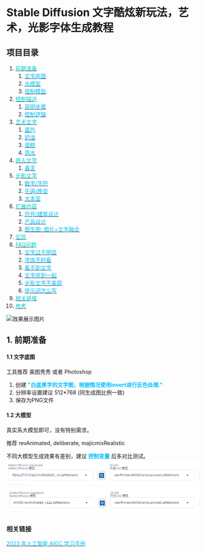 # Stable Diffusion 文字酷炫新玩法，艺术，光影字体生成教程

## 项目目录

1. [<font color="DarkTurquoise">前期准备</font>](#ready_start)
	1. [<font color="DeepSkyBlue">文字底图</font>](#ready_font)
	2. [<font color="DeepSkyBlue">大模型</font>]()
	3. [<font color="DeepSkyBlue">控制模型</font>]()
2. [<font color="DarkTurquoise">控制描述</font>]()
	1. [<font color="DeepSkyBlue">简明步骤</font>]()
    2. [<font color="DeepSkyBlue">控制逻辑</font>]()
3. [<font color="DarkTurquoise">艺术文字</font>]()
    1. [<font color="DeepSkyBlue">面包</font>]()
    2. [<font color="DeepSkyBlue">奶油</font>]()
    3. [<font color="DeepSkyBlue">蛋糕</font>]()
    4. [<font color="DeepSkyBlue">雨水</font>]()
4. [<font color="DarkTurquoise">嵌入文字</font>]()
    1. [<font color="DeepSkyBlue">春天</font>]()
5. [<font color="DarkTurquoise">光影文字</font>]()
    1. [<font color="DeepSkyBlue">数字/字符</font>]()
    2. [<font color="DeepSkyBlue">牛逼/晚安</font>]()
    3. [<font color="DeepSkyBlue">大本营</font>]()
6. [<font color="DarkTurquoise">扩展内容</font>]()
    1. [<font color="DeepSkyBlue">符号/建筑设计</font>]()
    2. [<font color="DeepSkyBlue">产品设计</font>]()
    3. [<font color="DeepSkyBlue">图生图: 图片+文字融合</font>]()
7. [<font color="DarkTurquoise">实现</font>]()
8. [<font color="DarkTurquoise">FAQ问题</font>]()
    1. [<font color="DeepSkyBlue">文字过于明显</font>]()
    2. [<font color="DeepSkyBlue">字体不好看</font>]()
    3. [<font color="DeepSkyBlue">看不到文字</font>]()
    4. [<font color="DeepSkyBlue">文字挤到一起</font>]()
    5. [<font color="DeepSkyBlue">光影文字不美观</font>]()
    6. [<font color="DeepSkyBlue">提示词怎么写</font>]()
9. [<font color="DarkTurquoise">相关链接</font>](#about_links)
10. [<font color="DarkTurquoise">参考</font>]()

![效果展示图片](files/output.png)

## <span id="ready_start">1. 前期准备</span>


#### <span id="ready_font">1.1 文字底图</span>

工具推荐 美图秀秀 或者 Photoshop

1. 创建 **<font color="DeepSkyBlue">"白底黑字的文字图，根据情况使用invert进行反色处理."</font>**
2. 分辨率设置建议 512*768 (同生成图比例一致)
3. 保存为PNG文件

#### <span id="ready_model">1.2 大模型</span>

真实系大模型即可，没有特别需求。

推荐 revAnimated, deliberate, majicmixRealistic

不同大模型生成效果有差别，建议 **<font color="DeepSkyBlue">控制变量</font>** 后多对比测试。
![大模型展示图片](files/modal01.png)
![大模型展示图片](files/modal02.png)

### <span id="about_links">相关链接</span>

[<font color="DeepSkyBlue">2023 年人工智能 AIGC 学习手册</font>](https://ks48jupoux.feishu.cn/docx/J85pdGX5josTuwx5AVxc6LHJnVc)  
